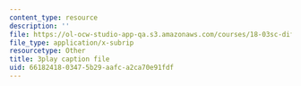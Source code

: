 ```yaml
---
content_type: resource
description: ''
file: https://ol-ocw-studio-app-qa.s3.amazonaws.com/courses/18-03sc-differential-equations-fall-2011/6618241803475b29aafca2ca70e91fdf_JbuG6u2ko_0.vtt
file_type: application/x-subrip
resourcetype: Other
title: 3play caption file
uid: 66182418-0347-5b29-aafc-a2ca70e91fdf
---
```

